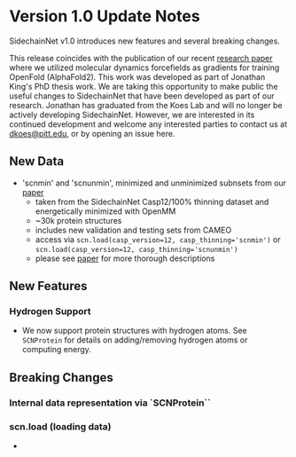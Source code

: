 # Version 1.0 Update Notes
SidechainNet v1.0 introduces new features and several breaking changes. 

This release coincides with the publication of our recent [research paper](https://doi.org/10.1101/2023.10.03.560775) where
we utilized molecular dynamics forcefields as gradients for training OpenFold (AlphaFold2). This work was developed
as part of Jonathan King's PhD thesis work. We are taking this opportunity to make public the
useful changes to SidechainNet that have been developed as part of our research. Jonathan has graduated from the Koes Lab
and will no longer be actively developing SidechainNet. However, we are interested in its continued development and
welcome any interested parties to contact us at dkoes@pitt.edu, or by opening an issue here.

## New Data
* 'scnmin' and 'scnunmin', minimized and unminimized subnsets from our [paper](https://doi.org/10.1101/2023.10.03.560775)
    * taken from the SidechainNet Casp12/100% thinning dataset and energetically minimized with OpenMM
    * ~30k protein structures
    * includes new validation and testing sets from CAMEO
    * access via `scn.load(casp_version=12, casp_thinning='scnmin')` or `scn.load(casp_version=12, casp_thinning='scnunmin')`
    * please see [paper](https://doi.org/10.1101/2023.10.03.560775) for more thorough descriptions
    

## New Features

### Hydrogen Support
* We now support protein structures with hydrogen atoms. See `SCNProtein` for details on adding/removing hydrogen atoms or 
computing energy. 

## Breaking Changes

### Internal data representation via `SCNProtein``

### scn.load (loading data)
* 





